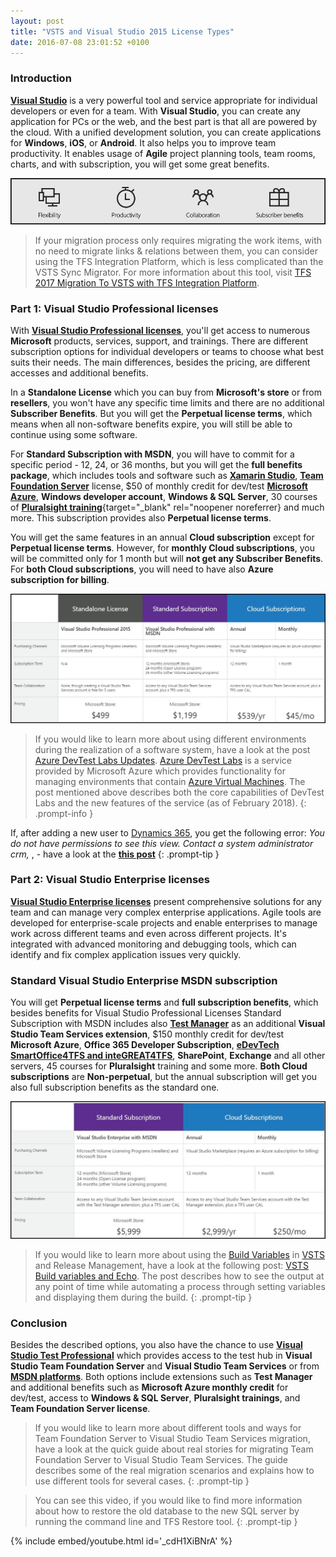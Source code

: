 ```yaml
---
layout: post
title: "VSTS and Visual Studio 2015 License Types"
date: 2016-07-08 23:01:52 +0100
---
```



### Introduction 

[**Visual Studio**](https://www.visualstudio.com/) is a very powerful tool and service appropriate for individual developers or even for a team. With **Visual Studio**, you can create any application for PCs or the web, and the best part is that all are powered by the cloud. With a unified development solution, you can create applications for **Windows**, **iOS**, or **Android**. It also helps you to improve team productivity. It enables usage of **Agile** project planning tools, team rooms, charts, and with subscription, you will get some great benefits.

![0-Visual Studio Introduction](/assets/img/2016/07/0-Visual-Studio-Introduction.jpg "0-Visual Studio Introduction")

>If your migration process only requires migrating the work items, with no need to migrate links & relations between them, you can consider using the TFS Integration Platform, which is less complicated than the VSTS Sync Migrator. For more information about this tool, visit [TFS 2017 Migration To VSTS with TFS Integration Platform](https://mohamedradwan-devops.github.io/posts/tfs-2017-migration-to-vsts-with-tfs-integration-platform/).

### Part 1: Visual Studio Professional licenses 

With [**Visual Studio Professional licenses**](https://www.visualstudio.com/products/visual-studio-professional-with-msdn-vs), you'll get access to numerous **Microsoft** products, services, support, and trainings. There are different subscription options for individual developers or teams to choose what best suits their needs. The main differences, besides the pricing, are different accesses and additional benefits.

In a **Standalone License** which you can buy from **Microsoft's store** or from **resellers**, you won't have any specific time limits and there are no additional **Subscriber Benefits**. But you will get the **Perpetual license terms**, which means when all non-software benefits expire, you will still be able to continue using some software.

For **Standard Subscription with MSDN**, you will have to commit for a specific period - 12, 24, or 36 months, but you will get the **full benefits package**, which includes tools and software such as [**Xamarin Studio**](https://www.visualstudio.com/en-us/features/xamarin-vs), [**Team Foundation Server**](https://www.visualstudio.com/en-us/products/tfs-overview-vs.aspx) license, \$50 of monthly credit for dev/test [**Microsoft Azure**](https://azure.microsoft.com/en-us/), **Windows developer account**, **Windows & SQL Server**, 30 courses of [**Pluralsight training**](https://www.pluralsight.com/){target="_blank" rel="noopener noreferrer} and much more. This subscription provides also **Perpetual license terms**.

You will get the same features in an annual **Cloud subscription** except for **Perpetual license terms**. However, for **monthly Cloud subscriptions**, you will be committed only for 1 month but will **not get any Subscriber Benefits**. For **both Cloud subscriptions**, you will need to have also **Azure subscription for billing**.

![1-Visual Studio Professional licenses](/assets/img/2016/07/1-Visual-Studio-Professional-licenses.jpg "1-Visual Studio Professional licenses")

>If you would like to learn more about using different environments during the realization of a software system, have a look at the post [Azure DevTest Labs Updates](https://mohamedradwan-devops.github.io/posts/azure-devtest-labs-updates/). [Azure DevTest Labs](https://azure.microsoft.com/en-us/services/devtest-lab/) is a service provided by Microsoft Azure which provides functionality for managing environments that contain [Azure Virtual Machines](https://docs.microsoft.com/en-us/azure/virtual-machines/). The post mentioned above describes both the core capabilities of DevTest Labs and the new features of the service (as of February 2018).
{: .prompt-info }


If, after adding a new user to [Dynamics 365](https://dynamics.microsoft.com/en-gb/), you get the following error: *You do not have permissions to see this view. Contact a system administrator crm,* , - have a look at the [**this post**](https://mohamedradwan-devops.github.io/posts/fix-you-do-not-have-permissions-to-see-this-view-contact-a-system-administrator-crm/)
{: .prompt-tip }

### Part 2: Visual Studio Enterprise licenses 

[**Visual Studio Enterprise licenses**](https://www.visualstudio.com/products/visual-studio-enterprise-vs) present comprehensive solutions for any team and can manage very complex enterprise applications. Agile tools are developed for enterprise-scale projects and enable enterprises to manage work across different teams and even across different projects. It's integrated with advanced monitoring and debugging tools, which can identify and fix complex application issues very quickly.

### Standard Visual Studio Enterprise MSDN subscription

You will get **Perpetual license terms** and **full subscription benefits**, which besides benefits for Visual Studio Professional Licenses Standard Subscription with MSDN includes also [**Test Manager**](https://marketplace.visualstudio.com/items?itemName=ms.vss-testmanager-web) as an additional **Visual Studio Team Services extension**, \$150 monthly credit for dev/test **Microsoft Azure**, **Office 365 Developer Subscription**, [**eDevTech SmartOffice4TFS and inteGREAT4TFS**](http://www.modernrequirements.com/), **SharePoint**, **Exchange** and all other servers, 45 courses for **Pluralsight** training and some more. **Both Cloud subscriptions** are **Non-perpetual**, but the annual subscription will get you also full subscription benefits as the standard one.

![2-Visual Studio Enterprise licenses](/assets/img/2016/07/2-Visual-Studio-Enterprise-licenses.jpg "2-Visual Studio Enterprise licenses")

>If you would like to learn more about using the [Build Variables](https://docs.microsoft.com/en-us/vsts/build-release/concepts/definitions/build/variables?tabs=batch) in [VSTS](https://www.visualstudio.com/team-services/) and Release Management, have a look at the following post: [VSTS Build variables and Echo](https://mohamedradwan-devops.github.io/2018/03/11/vsts-build-variables-and-echo/). The post describes how to see the output at any point of time while automating a process through setting variables and displaying them during the build.
{: .prompt-tip }

### Conclusion 

Besides the described options, you also have the chance to use [**Visual Studio Test Professional**](https://www.visualstudio.com/products/visual-studio-test-professional-with-msdn-vs) which provides access to the test hub in **Visual Studio Team Foundation Server** and **Visual Studio Team Services** or from [**MSDN platforms**](https://www.visualstudio.com/en-us/products/msdn-platforms-vs.aspx). Both options include extensions such as **Test Manager** and additional benefits such as **Microsoft Azure monthly credit** for dev/test, access to **Windows & SQL Server**, **Pluralsight trainings**, and **Team Foundation Server license**.


>If you would like to learn more about different tools and ways for Team Foundation Server to Visual Studio Team Services migration, have a look at the quick guide about real stories for migrating Team Foundation Server to Visual Studio Team Services. The guide describes some of the real migration scenarios and explains how to use different tools for several cases.
{: .prompt-tip }

>You can see this video, if you would like to find more information about how to restore the old database to the new SQL server by running the command line and TFS Restore tool.
{: .prompt-tip }

{% include embed/youtube.html id='_cdH1XiBNrA' %}
